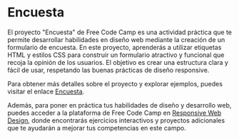 # Encuesta

El proyecto "Encuesta" de Free Code Camp es una actividad práctica que te permite desarrollar habilidades en diseño web mediante la creación de un formulario de encuesta. En este proyecto, aprenderás a utilizar etiquetas HTML y estilos CSS para construir un formulario atractivo y funcional que recoja la opinión de los usuarios. El objetivo es crear una estructura clara y fácil de usar, respetando las buenas prácticas de diseño responsive.

Para obtener más detalles sobre el proyecto y explorar ejemplos, puedes visitar el enlace [Encuesta](https://informaticaempresarial-tic-docente.github.io/Encuesta/).

Además, para poner en práctica tus habilidades de diseño y desarrollo web, puedes acceder a la plataforma de Free Code Camp en [Responsive Web Design](https://www.freecodecamp.org/learn/2022/responsive-web-design/), donde encontrarás ejercicios interactivos y proyectos adicionales que te ayudarán a mejorar tus competencias en este campo.
